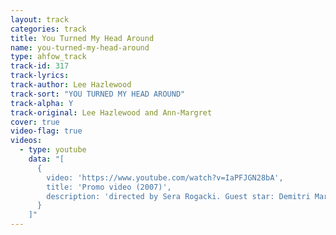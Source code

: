 ```yaml
---
layout: track
categories: track
title: You Turned My Head Around
name: you-turned-my-head-around
type: ahfow_track
track-id: 317
track-lyrics: 
track-author: Lee Hazlewood
track-sort: "YOU TURNED MY HEAD AROUND"
track-alpha: Y
track-original: Lee Hazlewood and Ann-Margret
cover: true
video-flag: true
videos:
  - type: youtube
    data: "[
      { 
        video: 'https://www.youtube.com/watch?v=IaPFJGN28bA',
        title: 'Promo video (2007)',
        description: 'directed by Sera Rogacki. Guest star: Demitri Martin'
      }
    ]"
---
```

